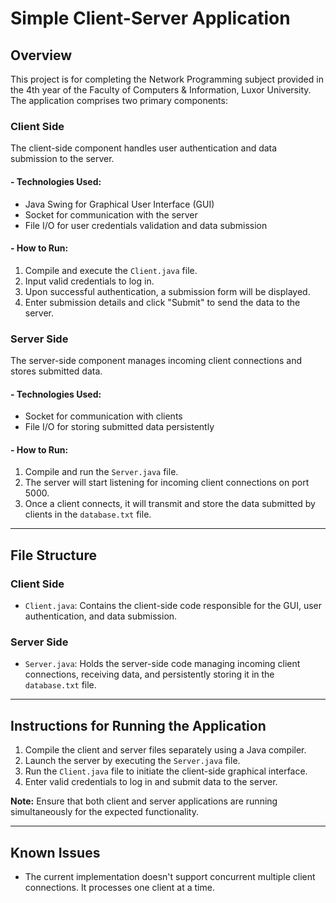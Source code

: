 # Simple Client-Server Application
## Overview
This project is for completing the Network Programming subject provided in the 4th year of the Faculty of Computers & Information, Luxor University. The application comprises two primary components:

### Client Side

The client-side component handles user authentication and data submission to the server.

#### - Technologies Used:
- Java Swing for Graphical User Interface (GUI)
- Socket for communication with the server
- File I/O for user credentials validation and data submission

#### - How to Run:
1. Compile and execute the `Client.java` file.
2. Input valid credentials to log in.
3. Upon successful authentication, a submission form will be displayed.
4. Enter submission details and click "Submit" to send the data to the server.

### Server Side

The server-side component manages incoming client connections and stores submitted data.

#### - Technologies Used:
- Socket for communication with clients
- File I/O for storing submitted data persistently

#### - How to Run:
1. Compile and run the `Server.java` file.
2. The server will start listening for incoming client connections on port 5000.
3. Once a client connects, it will transmit and store the data submitted by clients in the `database.txt` file.

---

## File Structure

### Client Side
- `Client.java`: Contains the client-side code responsible for the GUI, user authentication, and data submission.

### Server Side
- `Server.java`: Holds the server-side code managing incoming client connections, receiving data, and persistently storing it in the `database.txt` file.

---

## Instructions for Running the Application

1. Compile the client and server files separately using a Java compiler.
2. Launch the server by executing the `Server.java` file.
3. Run the `Client.java` file to initiate the client-side graphical interface.
4. Enter valid credentials to log in and submit data to the server.

**Note:** Ensure that both client and server applications are running simultaneously for the expected functionality.

---

## Known Issues

- The current implementation doesn't support concurrent multiple client connections. It processes one client at a time.
